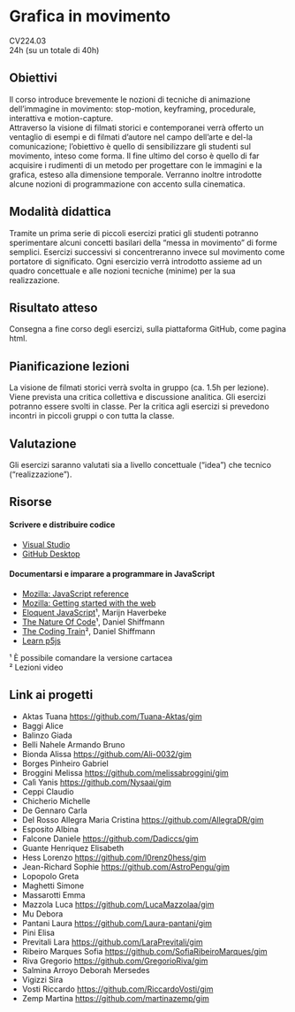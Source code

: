 # Grafica in movimento 
CV224.03   
24h (su un totale di 40h)   


## Obiettivi 
Il corso introduce brevemente le nozioni di tecniche di animazione dell’immagine in movimento: stop-motion, keyframing, procedurale, interattiva e motion-capture.   
Attraverso la visione di filmati storici e contemporanei verrà offerto un ventaglio di esempi e di filmati d’autore nel campo dell’arte e del-la comunicazione; l’obiettivo è quello di sensibilizzare gli studenti sul movimento, inteso come forma. Il fine ultimo del corso è quello di far acquisire i rudimenti di un metodo per progettare con le immagini e la grafica, esteso alla dimensione temporale. Verranno inoltre introdotte alcune nozioni di programmazione con accento sulla cinematica.  

## Modalità didattica 
Tramite un prima serie di piccoli esercizi pratici gli studenti potranno sperimentare alcuni concetti basilari della “messa in movimento” di forme semplici. Esercizi successivi si concentreranno invece sul movimento come portatore di significato. Ogni esercizio verrà introdotto assieme ad un quadro concettuale e alle nozioni tecniche (minime) per la sua realizzazione.

## Risultato atteso 
Consegna a fine corso degli esercizi, sulla piattaforma GitHub, come pagina html.

## Pianificazione lezioni 
La visione de filmati storici verrà svolta in gruppo (ca. 1.5h per lezione). Viene prevista una critica collettiva e discussione analitica. Gli esercizi potranno essere svolti in classe. Per la critica agli esercizi si prevedono incontri in piccoli gruppi o con tutta la classe.

## Valutazione 
Gli esercizi saranno valutati sia a livello concettuale (“idea”) che tecnico (“realizzazione”). 

## Risorse

#### Scrivere e distribuire codice
- [Visual Studio](https://code.visualstudio.com)
- [GitHub Desktop](https://desktop.github.com)

#### Documentarsi e imparare a programmare in JavaScript
- [Mozilla: JavaScript reference](https://developer.mozilla.org/en-US/docs/Web/JavaScript)
- [Mozilla: Getting started with the web](https://developer.mozilla.org/en-US/docs/Learn/Getting_started_with_the_web)
- [Eloquent JavaScript](https://eloquentjavascript.net)¹, Marijn Haverbeke
- [The Nature Of Code](https://natureofcode.com/random/)¹, Daniel Shiffmann
- [The Coding Train](https://thecodingtrain.com)², Daniel Shiffmann
- [Learn p5js](https://p5js.org/learn/)

¹ È possibile comandare la versione cartacea<br/>
² Lezioni video

## Link ai progetti
- Aktas Tuana https://github.com/Tuana-Aktas/gim
- Baggi Alice
- Balinzo Giada
- Belli Nahele Armando Bruno
- Bionda Alissa https://github.com/Ali-0032/gim
- Borges Pinheiro Gabriel
- Broggini Melissa https://github.com/melissabroggini/gim
- Calì Yanis https://github.com/Nysaai/gim
- Ceppi Claudio 
- Chicherio Michelle
- De Gennaro Carla
- Del Rosso Allegra Maria Cristina https://github.com/AllegraDR/gim
- Esposito Albina
- Falcone Daniele https://github.com/Dadiccs/gim
- Guante Henriquez Elisabeth
- Hess Lorenzo https://github.com/l0renz0hess/gim
- Jean-Richard Sophie https://github.com/AstroPengu/gim
- Lopopolo Greta
- Maghetti Simone 
- Massarotti Emma
- Mazzola Luca https://github.com/LucaMazzolaa/gim
- Mu Debora
- Pantani Laura https://github.com/Laura-pantani/gim
- Pini Elisa
- Previtali Lara https://github.com/LaraPrevitali/gim
- Ribeiro Marques Sofia https://github.com/SofiaRibeiroMarques/gim
- Riva Gregorio https://github.com/GregorioRiva/gim
- Salmina Arroyo Deborah Mersedes
- Vigizzi Sira
- Vosti Riccardo https://github.com/RiccardoVosti/gim
- Zemp Martina https://github.com/martinazemp/gim
